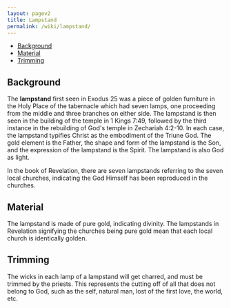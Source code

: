 ```yaml
---
layout: pagev2
title: Lampstand
permalink: /wiki/lampstand/
---
```

- [Background](#background)
- [Material](#material)
- [Trimming](#trimming)

## Background

The **lampstand** first seen in Exodus 25 was a piece of golden furniture in the Holy Place of the tabernacle which had seven lamps, one proceeding from the middle and three branches on either side. The lampstand is then seen in the building of the temple in 1 Kings 7:49, followed by the third instance in the rebuilding of God's temple in Zechariah 4:2-10. In each case, the lampstand typifies Christ as the embodiment of the Triune God. The gold element is the Father, the shape and form of the lampstand is the Son, and the expression of the lampstand is the Spirit. The lampstand is also God as light.

In the book of Revelation, there are seven lampstands referring to the seven local churches, indicating the God Himself has been reproduced in the churches.

## Material

The lampstand is made of pure gold, indicating divinity. The lampstands in Revelation signifying the churches being pure gold mean that each local church is identically golden.

## Trimming

The wicks in each lamp of a lampstand will get charred, and must be trimmed by the priests. This represents the cutting off of all that does not belong to God, such as the self, natural man, lost of the first love, the world, etc.
